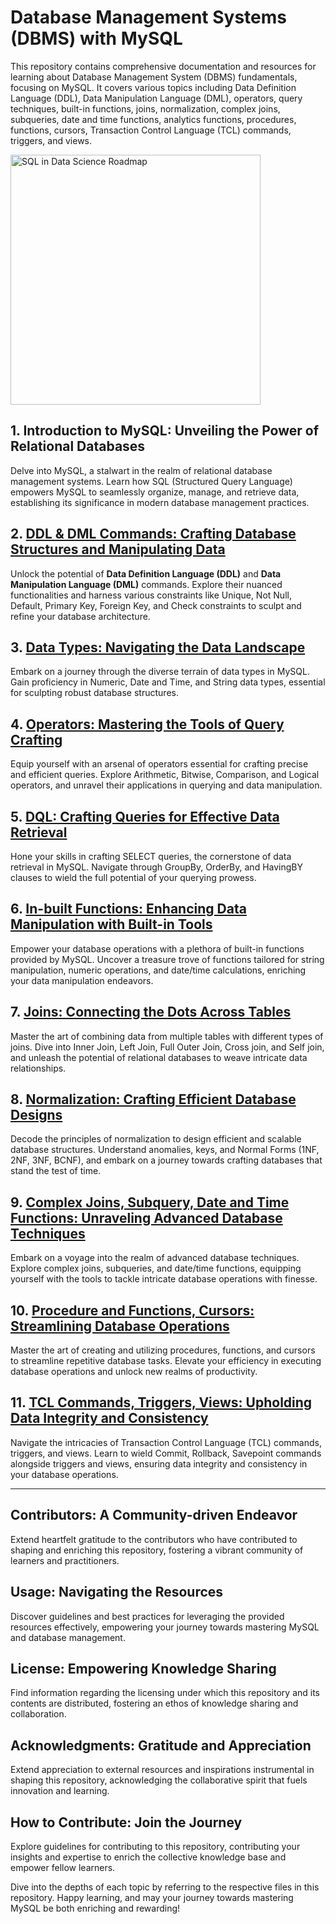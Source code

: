 # Database Management Systems (DBMS) with MySQL 

This repository contains comprehensive documentation and resources for learning about Database Management System (DBMS) fundamentals, focusing on MySQL. It covers various topics including Data Definition Language (DDL), Data Manipulation Language (DML), operators, query techniques, built-in functions, joins, normalization, complex joins, subqueries, date and time functions, analytics functions, procedures, functions, cursors, Transaction Control Language (TCL) commands, triggers, and views.

<img src="https://github.com/ziyaad123/SQL-Content/assets/150244397/edf5a00f-3e27-4626-a1f6-67031da85185" alt="SQL in Data Science Roadmap" width="400">


## **1. Introduction to MySQL: Unveiling the Power of Relational Databases**

Delve into MySQL, a stalwart in the realm of relational database management systems.
Learn how SQL (Structured Query Language) empowers MySQL to seamlessly organize, manage, and retrieve data, establishing its significance in modern database management practices.

## **2. [DDL & DML Commands: Crafting Database Structures and Manipulating Data](https://github.com/ziyaad123/SQL-Content/blob/main/Sql%20content/ddl%2Cdml%2Ccommands.sql)**

Unlock the potential of **Data Definition Language (DDL)** and **Data Manipulation Language (DML)** commands. 
Explore their nuanced functionalities and harness various constraints like Unique, Not Null, Default, Primary Key, Foreign Key, 
and Check constraints to sculpt and refine your database architecture.

## **3. [Data Types: Navigating the Data Landscape](https://github.com/ziyaad123/SQL-Content/blob/main/Sql%20content/In-Built%20Functions.sql)**

Embark on a journey through the diverse terrain of data types in MySQL. Gain proficiency in Numeric, Date and Time, and String data types, essential for sculpting robust database structures.

## **4. [Operators: Mastering the Tools of Query Crafting](https://github.com/ziyaad123/SQL-Content/blob/main/Sql%20content/Operators.sql)**

Equip yourself with an arsenal of operators essential for crafting precise and efficient queries. 
Explore Arithmetic, Bitwise, Comparison, and Logical operators, and unravel their applications in querying and data manipulation.

## **5. [DQL: Crafting Queries for Effective Data Retrieval](https://github.com/ziyaad123/SQL-Content/blob/main/Sql%20content/DQL.sql)**

Hone your skills in crafting SELECT queries, the cornerstone of data retrieval in MySQL.
Navigate through GroupBy, OrderBy, and HavingBY clauses to wield the full potential of your querying prowess.

## **6. [In-built Functions: Enhancing Data Manipulation with Built-in Tools](https://github.com/ziyaad123/SQL-Content/blob/main/Sql%20content/In-Built%20Functions.sql)**

Empower your database operations with a plethora of built-in functions provided by MySQL. 
Uncover a treasure trove of functions tailored for string manipulation, numeric operations, 
and date/time calculations, enriching your data manipulation endeavors.

## **7. [Joins: Connecting the Dots Across Tables](https://github.com/ziyaad123/SQL-Content/blob/main/Sql%20content/Joins.sql)**

Master the art of combining data from multiple tables with different types of joins. 
Dive into Inner Join, Left Join, Full Outer Join, Cross join, and Self join, and unleash the potential of relational databases to weave intricate data relationships.

## **8. [Normalization: Crafting Efficient Database Designs](https://github.com/ziyaad123/SQL-Content/blob/main/Sql%20content/normalizations.sql)**

Decode the principles of normalization to design efficient and scalable database structures.
Understand anomalies, keys, and Normal Forms (1NF, 2NF, 3NF, BCNF), and embark on a journey towards crafting databases that stand the test of time.

## **9. [Complex Joins, Subquery, Date and Time Functions: Unraveling Advanced Database Techniques](https://github.com/ziyaad123/SQL-Content/blob/main/Sql%20content/complex%20joins%2Csubqueries%2C%20and%20date-time%20functions.sql)**

Embark on a voyage into the realm of advanced database techniques. 
Explore complex joins, subqueries, and date/time functions, equipping yourself with the tools to tackle intricate database operations with finesse.

## **10. [Procedure and Functions, Cursors: Streamlining Database Operations](https://github.com/ziyaad123/SQL-Content/blob/main/Sql%20content/Procedures%20%2CFunctions%20and%20Cursors.sql)**

Master the art of creating and utilizing procedures, functions, and cursors to streamline repetitive database tasks.
Elevate your efficiency in executing database operations and unlock new realms of productivity.

## **11. [TCL Commands, Triggers, Views: Upholding Data Integrity and Consistency](https://github.com/ziyaad123/SQL-Content/blob/main/Sql%20content/TCL%2CTRIGGERS%2CVEIWCOMMANSD.sql)**

Navigate the intricacies of Transaction Control Language (TCL) commands, triggers, and views. 
Learn to wield Commit, Rollback, Savepoint commands alongside triggers and views, ensuring data integrity and consistency in your database operations.

----

## **Contributors: A Community-driven Endeavor**

Extend heartfelt gratitude to the contributors who have contributed to shaping and enriching this repository,
fostering a vibrant community of learners and practitioners.

## **Usage: Navigating the Resources**

Discover guidelines and best practices for leveraging the provided resources effectively, 
empowering your journey towards mastering MySQL and database management.

## **License: Empowering Knowledge Sharing**

Find information regarding the licensing under which this repository and its contents are distributed, fostering an ethos of knowledge sharing and collaboration.

## **Acknowledgments: Gratitude and Appreciation**

Extend appreciation to external resources and inspirations instrumental in shaping this repository,
acknowledging the collaborative spirit that fuels innovation and learning.

## **How to Contribute: Join the Journey**

Explore guidelines for contributing to this repository, contributing your insights and expertise to enrich the collective knowledge base and empower fellow learners.

Dive into the depths of each topic by referring to the respective files in this repository. 
Happy learning, and may your journey towards mastering MySQL be both enriching and rewarding!
